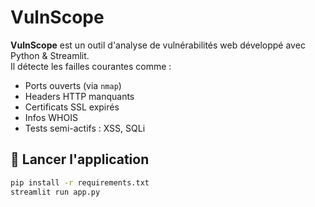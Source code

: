 #  VulnScope

**VulnScope** est un outil d'analyse de vulnérabilités web développé avec Python & Streamlit.  
Il détecte les failles courantes comme :

- Ports ouverts (via `nmap`)
- Headers HTTP manquants
- Certificats SSL expirés
- Infos WHOIS
- Tests semi-actifs : XSS, SQLi

## 🚀 Lancer l'application

```bash
pip install -r requirements.txt
streamlit run app.py
